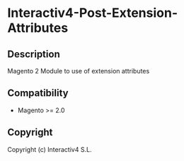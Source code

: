 # Interactiv4-Post-Extension-Attributes

Description
-----------
Magento 2 Module to use of extension attributes

Compatibility
-------------
- Magento >= 2.0

Copyright
---------
Copyright (c) Interactiv4 S.L.
